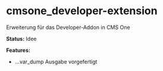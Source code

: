 # cmsone_developer-extension
Erweiterung für das Developer-Addon in CMS One

**Status:** Idee

**Features:**
* ...var_dump Ausgabe vorgefertigt

